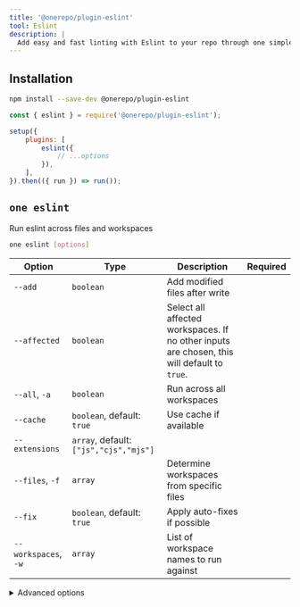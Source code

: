 ```yaml
---
title: '@onerepo/plugin-eslint'
tool: Eslint
description: |
  Add easy and fast linting with Eslint to your repo through one simple plugin.
---
```


## Installation

```sh
npm install --save-dev @onerepo/plugin-eslint
```

```js {1,5-7}
const { eslint } = require('@onerepo/plugin-eslint');

setup({
	plugins: [
		eslint({
			// ...options
		}),
	],
}).then(({ run }) => run());
```

<!-- start-onerepo-sentinel -->

## `one eslint`

Run eslint across files and workspaces

```sh
one eslint [options]
```

| Option               | Type                                   | Description                                                                                 | Required |
| -------------------- | -------------------------------------- | ------------------------------------------------------------------------------------------- | -------- |
| `--add`              | `boolean`                              | Add modified files after write                                                              |          |
| `--affected`         | `boolean`                              | Select all affected workspaces. If no other inputs are chosen, this will default to `true`. |          |
| `--all`, `-a`        | `boolean`                              | Run across all workspaces                                                                   |          |
| `--cache`            | `boolean`, default: `true`             | Use cache if available                                                                      |          |
| `--extensions`       | `array`, default: `["js","cjs","mjs"]` |                                                                                             |          |
| `--files`, `-f`      | `array`                                | Determine workspaces from specific files                                                    |          |
| `--fix`              | `boolean`, default: `true`             | Apply auto-fixes if possible                                                                |          |
| `--workspaces`, `-w` | `array`                                | List of workspace names to run against                                                      |          |

<details>

<summary>Advanced options</summary>

| Option          | Type     | Description                                               | Required |
| --------------- | -------- | --------------------------------------------------------- | -------- |
| `--from-ref`    | `string` | Git ref to start looking for affected files or workspaces |          |
| `--through-ref` | `string` | Git ref to start looking for affected files or workspaces |          |

</details>

<!-- end-onerepo-sentinel -->
